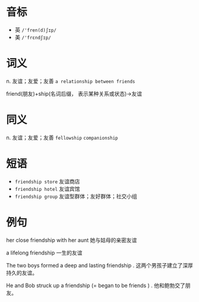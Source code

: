 # 音标

- 英 `/'fren(d)ʃɪp/`
- 美 `/'frɛndʃɪp/`

# 词义

n. 友谊；友爱；友善
`a relationship between friends`



friend(朋友)+ship(名词后缀， 表示某种关系或状态)→友谊

# 同义

n. 友谊；友爱；友善
`fellowship` `companionship`

# 短语

- `friendship store` 友谊商店
- `friendship hotel` 友谊宾馆
- `friendship group` 友谊型群体；友好群体；社交小组

# 例句

her close friendship with her aunt
她与姑母的亲密友谊

a lifelong friendship
一生的友谊

The two boys formed a deep and lasting friendship .
这两个男孩子建立了深厚持久的友谊。

He and Bob struck up a friendship (= began to be friends ) .
他和鲍勃交了朋友。



